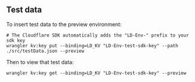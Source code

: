 ## Test data

To insert test data to the preview environment:

```shell
# The Cloudflare SDK automatically adds the "LD-Env-" prefix to your sdk key
wrangler kv:key put --binding=LD_KV "LD-Env-test-sdk-key" --path ./src/testData.json --preview
```

Then to view that test data:

```shell
wrangler kv:key get --binding=LD_KV "LD-Env-test-sdk-key" --preview
```
